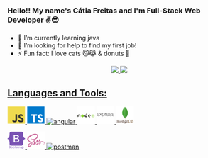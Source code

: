### Hello!! My name's Cátia Freitas and I'm Full-Stack Web Developer ✌️😎

- 🌱 I’m currently learning java
- 🤔 I’m looking for help to find my first job!
- ⚡ Fun fact: I love cats 😼😹 & donuts 🍩


<div align="center">
  <a href="https://github.com/catfreitas">
  <img height="180em" src="https://github-readme-stats.vercel.app/api?username=catfreitas&show_icons=true&theme=aura_dark&include_all_commits=true&count_private=true"/>
  <img height="180em" src="https://github-readme-stats.vercel.app/api/top-langs/?username=catfreitas&layout=compact&langs_count=7&theme=aura_dark"/>
</div>

<h2 align="left">Languages and Tools:</h2>
<p align="left">
    <!-- Javascript Badge -->
    <a href="https://developer.mozilla.org/en-US/docs/Web/JavaScript" target="_blank" rel="noreferrer">
        <img src="https://raw.githubusercontent.com/devicons/devicon/master/icons/javascript/javascript-original.svg" alt="javascript" width="40" height="40"/>
    </a>
        <!-- TYPESCRIPT Badge -->
    <a href="https://www.typescriptlang.org/" target="_blank" rel="noreferrer">
        <img src="https://raw.githubusercontent.com/devicons/devicon/master/icons/typescript/typescript-original.svg" alt="typescript" width="40" height="40"/>
    </a>
    <!-- Angular Badge -->
    <a href="https://angular.io" target="_blank" rel="noreferrer">
        <img src="https://angular.io/assets/images/logos/angular/angular.svg" alt="angular" width="40" height="40"/>
    </a>
    <!-- Node.JS Badge -->
    <a href="https://nodejs.org" target="_blank" rel="noreferrer">
        <img src="https://raw.githubusercontent.com/devicons/devicon/master/icons/nodejs/nodejs-original-wordmark.svg" alt="nodejs" width="40" height="40"/>
    </a>
    <!-- Express JS Badge -->
    <a href="https://expressjs.com" target="_blank" rel="noreferrer">
        <img src="https://raw.githubusercontent.com/devicons/devicon/master/icons/express/express-original-wordmark.svg" alt="express" width="40" height="40"/> </a>
    <!-- MongoDB Badge -->
    <a href="https://www.mongodb.com/" target="_blank" rel="noreferrer">
        <img src="https://raw.githubusercontent.com/devicons/devicon/master/icons/mongodb/mongodb-original-wordmark.svg" alt="mongodb" width="40" height="40"/>
    </a>
</p>
<p align="left">
  <!-- Bootstrap Badge -->
    <a href="https://getbootstrap.com" target="_blank" rel="noreferrer">
        <img src="https://raw.githubusercontent.com/devicons/devicon/master/icons/bootstrap/bootstrap-plain-wordmark.svg" alt="bootstrap" width="40" height="40"/>
    </a>
    <!-- SASS Badge -->
    <a href="https://sass-lang.com" target="_blank" rel="noreferrer">
        <img src="https://raw.githubusercontent.com/devicons/devicon/master/icons/sass/sass-original.svg" alt="sass" width="40" height="40"/>
    </a>
  <!-- Postman Badge -->
   <a href="https://postman.com" target="_blank" rel="noreferrer">
       <img src="https://www.vectorlogo.zone/logos/getpostman/getpostman-icon.svg" alt="postman" width="40" height="40"/>
   </a>
</p>
